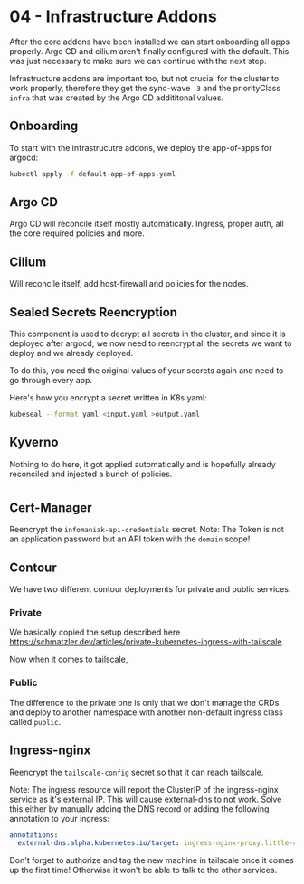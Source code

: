 # 04 - Infrastructure Addons

After the core addons have been installed we can start onboarding all apps properly. Argo CD and cilium aren't finally configured with the default. This was just necessary to make sure we can continue with the next step.

Infrastructure addons are important too, but not crucial for the cluster to work properly, therefore they get the sync-wave `-3` and the priorityClass `infra` that was created by the Argo CD addititonal values.

## Onboarding

To start with the infrastrucutre addons, we deploy the app-of-apps for argocd:

```bash
kubectl apply -f default-app-of-apps.yaml
```

## Argo CD

Argo CD will reconcile itself mostly automatically. Ingress, proper auth, all the core required policies and more.

## Cilium

Will reconcile itself, add host-firewall and policies for the nodes.

## Sealed Secrets Reencryption

This component is used to decrypt all secrets in the cluster, and since it is deployed after argocd, we now need to reencrypt all the secrets we want to deploy and we already deployed.

To do this, you need the original values of your secrets again and need to go through every app.

Here's how you encrypt a secret written in K8s yaml:

```bash
kubeseal --format yaml <input.yaml >output.yaml
```

## Kyverno

Nothing to do here, it got applied automatically and is hopefully already reconciled and injected a bunch of policies.

#
## Cert-Manager

Reencrypt the `infomaniak-api-credentials` secret.
Note: The Token is not an application password but an API token with the `domain` scope!

## Contour

We have two different contour deployments for private and public services.

### Private

We basically copied the setup described here <https://schmatzler.dev/articles/private-kubernetes-ingress-with-tailscale>.

Now when it comes to tailscale,

### Public

The difference to the private one is only that we don't manage the CRDs and deploy to another namespace with another non-default ingress class called `public`.

## Ingress-nginx

Reencrypt the `tailscale-config` secret so that it can reach tailscale.

Note: The ingress resource will report the ClusterIP of the ingress-nginx service as it's external IP. This will cause external-dns to not work. Solve this either by manually adding the DNS record or adding the following annotation to your ingress:

```yaml
annotations:
  external-dns.alpha.kubernetes.io/target: ingress-nginx-proxy.little-cloud.ts.net
```

Don't forget to authorize and tag the new machine in tailscale once it comes up the first time! Otherwise it won't be able to talk to the other services.
